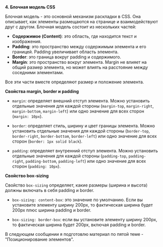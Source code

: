 **4. Блочная модель CSS**

Блочная модель - это основной механизм раскладки в CSS. Она описывает, как элементы размещаются на странице и взаимодействуют друг с другом. Блочная модель состоит из нескольких частей:

- **Содержимое (Content)**: это область, где находится текст и изображения.
- **Padding**: это пространство между содержимым элемента и его границей. Padding увеличивает область элемента.
- **Border**: это граница вокруг padding и содержимого.
- **Margin**: это пространство вокруг элемента. Margin не влияет на общий размер элемента, но может влиять на расстояние между соседними элементами.

Все эти части вместе определяют размер и положение элемента.

**Свойства margin, border и padding**

- `margin`: определяет внешний отступ элемента. Можно установить отдельные значения для каждой стороны (`margin-top`, `margin-right`, `margin-bottom`, `margin-left`) или одно значение для всех сторон (`margin: 10px`).

- `border`: определяет стиль, ширину и цвет границы элемента. Можно установить отдельные значения для каждой стороны (`border-top`, `border-right`, `border-bottom`, `border-left`) или одно значение для всех сторон (`border: 1px solid black`).

- `padding`: определяет внутренний отступ элемента. Можно установить отдельные значения для каждой стороны (`padding-top`, `padding-right`, `padding-bottom`, `padding-left`) или одно значение для всех сторон (`padding: 10px`).

**Свойство box-sizing**

Свойство `box-sizing` определяет, какие размеры (ширина и высота) должны включать в себя padding и border.

- `box-sizing: content-box`: это значение по умолчанию. Если вы установите элементу ширину 200px, то фактическая ширина будет 200px плюс ширина padding и border.

- `box-sizing: border-box`: если вы установите элементу ширину 200px, то фактическая ширина будет 200px, включая padding и border.

В следующем сообщении я подготовлю материал по пятой теме - "Позиционирование элементов".
